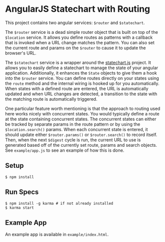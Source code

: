 # AngularJS Statechart with Routing

This project contains two angular services: `$router` and `$statechart`.

The `$router` service is a dead simple router object that is built on top of the `$location` service. It allows you define routes as patterns with a callback that is invoked when a URL change matches the pattern. You can also set the current route and params on the `$router` to cause it to update the browser's URL.

The `$statechart` service is a wrapper around the [statechart.js](https://github.com/burrows/statechart.js) project. It allows you to easily define a statechart to manage the state of your angular application. Additionally, it enhances the `State` objects to give them a hook into the `$router` service. You can define routes directly on your states using the `route` method and the internal wiring is hooked up for you automatically. When states with a defined route are entered, the URL is automatically updated and when URL changes are detected, a transition to the state with the matching route is automatically triggered.

One particular feature worth mentioning is that the approach to routing used here works nicely with concurrent states. You would typically define a route at the state containing concurrent states. The concurrent states can either be tracked by separate params in the route pattern or by using the `$location.search()` params. When each concurrent state is entered, it should update either `$router.params()` or `$router.search()` to record itself. Then, when the next `$digest` cycle is run, the current URL to use is generated based off of the currently set route, params and search objects. See `example/app.js` to see an example of how this is done.

## Setup

    $ npm install

## Run Specs

    $ npm install -g karma # if not already installed
    $ karma start

## Example App

An example app is available in `example/index.html`.
